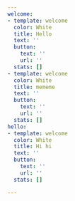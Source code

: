 ```yaml
---
welcome:
- template: welcome
  color: White
  title: Hello
  text: ''
  button:
    text: ''
    url: ''
  stats: []
- template: welcome
  color: White
  title: mememe
  text: ''
  button:
    text: ''
    url: ''
  stats: []
hello:
- template: welcome
  color: White
  title: Hi hi
  text: ''
  button:
    text: ''
    url: ''
  stats: []

---
```

